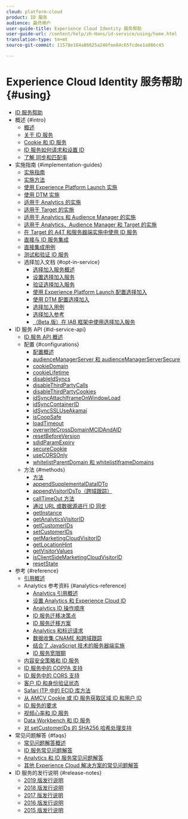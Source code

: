 ```yaml
---
cloud: platform-cloud
product: ID 服务
audience: 最终用户
user-guide-title: Experience Cloud Identity 服务帮助
user-guide-url: /content/help/zh-Hans/id-service/using/home.html
translation-type: tm+mt
source-git-commit: 11578e184a86625a246fee84c65fcdee1a086c45

---
```



# Experience Cloud Identity 服务帮助 {#using}

+ [ID 服务帮助](home.md)
+ 概述 {#intro}
   + [概述](introduction/overview.md)
   + [关于 ID 服务](introduction/about-id-service.md)
   + [Cookie 和 ID 服务](introduction/cookies.md)
   + [ ID 服务如何请求和设置 ID](introduction/id-request.md)
   + [了解 同步和匹配率](introduction/match-rates.md)
+ 实施指南 {#implementation-guides}
   + [实施指南](implementation-guides/implementation-guides.md)
   + [实施方法](implementation-guides/implementation-methods.md)
   + [使用 Experience Platform Launch 实施](implementation-guides/ecid-implement-with-launch.md)
   + [使用 DTM 实施](implementation-guides/standard.md)
   + [适用于 Analytics 的实施](implementation-guides/setup-analytics.md)
   + [适用于 Target 的实施](implementation-guides/setup-target.md)
   + [适用于 Analytics 和 Audience Manager 的实施](implementation-guides/setup-aam-analytics.md)
   + [适用于 Analytics、Audience Manager 和 Target 的实施](implementation-guides/setup-aam-analytics-target.md)
   + [在 Target 的 A4T 和服务器端实施中使用 ID 服务](implementation-guides/ecid-a4t-target.md)
   + [直接与 ID 服务集成](implementation-guides/direct-integration.md)
   + [直接集成用例](implementation-guides/direct-integration-examples.md)
   + [测试和验证 ID 服务](implementation-guides/test-verify.md)
   + 选择加入文档 {#opt-in-service}
      + [选择加入服务概述](implementation-guides/opt-in-service/optin-overview.md)
      + [设置选择加入服务](implementation-guides/opt-in-service/getting-started.md)
      + [验证选择加入服务](implementation-guides/opt-in-service/testing-optin-and-iab-plugin.md)
      + [使用 Experience Platform Launch 配置选择加入](implementation-guides/opt-in-service/launch.md)
      + [使用 DTM 配置选择加入](implementation-guides/opt-in-service/optin-dtm.md)
      + [选择加入用例](implementation-guides/opt-in-service/use-cases.md)
      + [选择加入参考](implementation-guides/opt-in-service/api.md)
      + [（Beta 版）在 IAB 框架中使用选择加入服务](implementation-guides/opt-in-service/iab.md)
+ ID 服务 API {#id-service-api}
   + [ID 服务 API 概述](library/library.md)
   + 配置 {#configurations}
      + [配置概述](library/function-vars/function-vars.md)
      + [audienceManagerServer 和 audienceManagerServerSecure](library/function-vars/subdomain-config.md)
      + [cookieDomain](library/function-vars/cookiedomain.md)
      + [cookieLifetime](library/function-vars/cookielifetime.md)
      + [disableIdSyncs](library/function-vars/disableidsync.md)
      + [disableThirdPartyCalls](library/function-vars/disablethirdpartycalls.md)
      + [disableThirdPartyCookies](library/function-vars/disable-cookies.md)
      + [idSyncAttachIframeOnWindowLoad](library/function-vars/idsyncattachiframeonwindowload.md)
      + [idSyncContainerID](library/function-vars/idsyncontainerid.md)
      + [idSyncSSLUseAkamai](library/function-vars/idsyncssluseakamai.md)
      + [isCoopSafe](library/function-vars/coopsafe.md)
      + [loadTimeout](library/function-vars/loadtimeout.md)
      + [overwriteCrossDomainMCIDAndAID](library/function-vars/overwrite-visitor-id.md)
      + [resetBeforeVersion ](library/function-vars/resetbeforeversion.md)
      + [sdidParamExpiry](library/function-vars/sdidparamexpiry.md)
      + [secureCookie](library/function-vars/securecookie.md)
      + [useCORSOnly](library/function-vars/use-cors-only.md)
      + [whitelistParentDomain 和 whitelistIframeDomains](library/function-vars/whitelistdomain.md)
   + 方法 {#methods}
      + [方法](library/get-set/get-set.md)
      + [appendSupplementalDataIDTo](library/get-set/appendsupplementaldataidto.md)
      + [appendVisitorIDsTo（跨域跟踪）](library/get-set/appendvisitorid.md)
      + [callTimeOut 方法](library/get-set/timeout-functions.md)
      + [通过 URL 或数据源进行 ID 同步](library/get-set/idsync.md)
      + [getInstance](library/get-set/getinstance.md)
      + [getAnalyticsVisitorID](library/get-set/getanalyticsvisitorid.md)
      + [getCustomerIDs](library/get-set/getcustomerids.md)
      + [setCustomerIDs](library/get-set/setcustomerids.md)
      + [getMarketingCloudVisitorID](library/get-set/getmcvid.md)
      + [getLocationHint](library/get-set/getlocationhint.md)
      + [getVisitorValues](library/get-set/getvisitorvalues.md)
      + [isClientSideMarketingCloudVisitorID](library/get-set/client-side-id.md)
      + [resetState](library/get-set/resetstate.md)
+ 参考 {#reference}
   + [引用概述](reference/reference.md)
   + Analytics 参考资料 {#analytics-reference}
      + [Analytics 引用概述](reference/analytics-reference/analytics-reference.md)
      + [设置 Analytics 和 Experience Cloud ID](reference/analytics-reference/analytics-ids.md)
      + [Analytics ID 操作顺序](reference/analytics-reference/analytics-order-of-operations.md)
      + [ID 服务迁移决策点](reference/analytics-reference/migration-decisions.md)
      + [ID 服务迁移方案](reference/analytics-reference/migration-scenarios.md)
      + [Analytics 和标识请求](reference/analytics-reference/legacy-analytics.md)
      + [数据收集 CNAME 和跨域跟踪](reference/analytics-reference/cname.md)
      + [结合了 JavaScript 技术的服务器端实施](reference/analytics-reference/server-side.md)
      + [ID 服务宽限期](reference/analytics-reference/grace-period.md)
   + [内容安全策略和 ID 服务](reference/csp.md)
   + [ID 服务中的 COPPA 支持](reference/coppa.md)
   + [ID 服务中的 CORS 支持](reference/cors.md)
   + [客户 ID 和身份验证状态](reference/authenticated-state.md)
   + [Safari ITP 中的 ECID 库方法](reference/ecid-library-methods.md)
   + [从 AMCV Cookie 或 ID 服务获取区域 ID 和用户 ID](reference/regions.md)
   + [ID 服务的要求](reference/requirements.md)
   + [视频心率和 ID 服务](reference/heartbeat.md)
   + [Data Workbench 和 ID 服务](reference/dwb.md)
   + [对 setCustomerIDs 的 SHA256 哈希处理支持](reference/hashing-support.md)
+ 常见问题解答 {#faqs}
   + [常见问题解答概述](faq-intro/faq-intro.md)
   + [ID 服务常见问题解答](faq-intro/faq.md)
   + [Analytics 和 ID 服务常见问题解答](faq-intro/analytics-faq.md)
   + [其他 Experience Cloud 解决方案的常见问题解答](faq-intro/other-faq.md)
+ ID 服务的发行说明 {#release-notes}
   + [2019 版发行说明](release-notes/release-notes.md)
   + [2018 版发行说明](release-notes/notes-2018.md)
   + [2017 版发行说明](release-notes/notes-2017.md)
   + [2016 版发行说明](release-notes/notes-2016.md)
   + [2015 版发行说明](release-notes/notes-2015.md)

